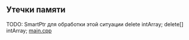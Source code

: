 Утечки памяти
-------------
TODO: SmartPtr для обработки этой ситуации
delete intArray;
delete[] intArray;
[main.cpp](main.cpp)

